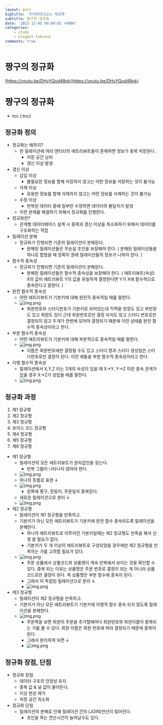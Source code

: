 ```yaml
---
layout: post
bigtitle: '우아한테크코스 테코톡'
subtitle: 짱구의 정규화
date: '2022-11-05 00:00:01 +0900'
categories:
    - study
    - elegant-tekotok
comments: true
---
```


# 짱구의 정규화 
[https://youtu.be/DHyYQod48pk](https://youtu.be/DHyYQod48pk)

# 짱구의 정규화
* toc
{:toc}

## 정규화 정의 
+ 정규화는 왜하지?
  + 한 릴레이션에 여러 엔티티의 애트리뷰트들이 존재하면 정보가 중복 저장된다.
    + 저장 공간 낭비 
    + 갱신 이상 발생 
+ 갱신 이상
  + 삽입 이상
    + 불필요한 정보를 함께 저장하지 않고는 어떤 정보를 저장하는 것이 불가능
  + 삭제 이상
    + 유용한 정보를 함께 삭제하지 않고는 어떤 정보를 삭제하는 것이 불가능 
  + 수정 이상 
    + 반복된 데이터 중에 일부만 수정하면 데이터의 불일치가 발생
  + 이런 문제를 해결하기 위해서 정규화를 진행한다.
+ 정규화란?
  + 관계형 데이터베이스 설계 시 중복과 갱신 이상을 최소화하기 위해서 데이터를 구조화하는 작업 
+ 릴레이션 분해
  + 정규화가 진행되면 기존의 릴레이션이 분해된다. 
    + 분해된 릴레이션들은 무손실 조인을 보장해야 한다. ( 분해된 릴레이션들을 하나로 합쳤을 때 정확히 원래 릴레이션들의 정보가 나와야 한다. )
+ 함수적 종속성
  + 정규화가 진행되면 기존의 릴레이션이 분해된다.
    + 분해된 릴레이션들은 함수적 종속성을 보장해야 한다. ( 애트리뷰트(속성) X의 값이 애트리뷰트 Y의 값을 유일하게 결정한다면 Y가 X에 함수적으로 종속한다고 말한다. )
+ 완전 함수적 종속성
  + 어떤 애트리뷰트가 기본키에 대해 완전히 종속적일 때를 말한다. 
  + ![img.png](/assets/img/elegant-tekotok/CANGGU.png)
    + 회원번호와 스터디번호가 기본키로 되어있는데 직책을 방장도 있고 부반장도 있고 회원도 있다 근데 회원번호로만 결정 되지도 않고 스터디 번호로만 결정되지 않고 두개가 한번에 있어야 결정되기 때문에 이런 상태를 완전 함수적 종속성이라고 한다. 
+ 부분 함수적 종속성
  + 어떤 애트리뷰트가 기본키에 대해 부분적으로 종속적일 때를 말한다. 
  + ![img.png](/assets/img/elegant-tekotok/CANGGU2.png)
    + 이름은 회원번호에만 결정될 수도 있고 스터디 명과 스터디 생성일은 스터디번호로만 결정이 된다. 이런 애들을 부분 함수적 종속성이라고 한다. 
+ 이행 함수적 종속성
  + 릴레이션에서 X,Y,Z 라는 3개의 속성이 있을 때 X->Y, Y->Z 이란 종속 관계가 있을 경우 X->Z가 성립될 때를 말한다. 
  + ![img.png](/assets/img/elegant-tekotok/CANGGU3.png)

## 정규화 과정
1. 제1 정규형
2. 제2 정규형
3. 제3 정규형
4. 보이스 코드 정규형
5. 제4 정규형
6. 제5 정규형
7. 제6 정규형 

+ 제1 정규형
  + 릴레이션의 모든 애트리뷰트가 원자값만을 갖는다. 
    + 반복 그룹이 나타나지 않아야 한다. 
  + ![img.png](/assets/img/elegant-tekotok/CANGGU4.png)
  + 하나의 튜플로 표현 ↓
  + ![img.png](/assets/img/elegant-tekotok/CANGGU5.png)
    + 왼쪽에 짱구, 흰둥이, 주문일자 중복된다. 
  + 새로운 릴레이션으로 분리 ↓
  + ![img.png](/assets/img/elegant-tekotok/CANGGU6.png)
+ 제2 정규형
  + 릴레이션이 제1 정규형을 만족하고. 
  + 기본키가 아닌 모든 애트리뷰트가 기본키에 완전 함수 종속되도록 릴레이션을 분해한다.  
    + 하나의 애트리뷰트로 이루어진 기본키일때는 제2 정규형도 만족을 해서 신경 쓸 필요가 없다.
    + 기본키가 두 개 이상의 애트리뷰트로 구성되었을 경우에만 제2 정규형을 만족하는 가를 고려할 필요가 있다.
  + ![img.png](/assets/img/elegant-tekotok/CANGGU7.png)
    + 주문 상품에서 상풀코드와 상품명이 계속 반복돼서 보이는 것을 확인할 수 있다. 중복 되는 이유는 상품명은 주문 번호로 결정이 되는 게 아니라 상품 코드로만 결정이 된다. 즉 상품명은 부분 함수에 종속이 된다. 
    + 그래서 이 독립된 릴레이션으로 분리 ↓ 
    + ![img.png](/assets/img/elegant-tekotok/CANGGU8.png)
+ 제3 정규형
  + 릴레이션이 제2 정규형을 만족하고.
  + 기본키가 아닌 모든 애트리뷰트가 기본키에 이행적 함수 종속 되지 않도록 릴레이션을 분해한다. 
  + ![img.png](/assets/img/elegant-tekotok/CANGGU9.png)
    + 주문쪽을 보면 회원이 주문을 추가할때마다 회원번호와 회원이름이 중복되는 거를 볼 수 있다. 회원 이름은 회원 번호에 따라 결정되기 때문에 중복이 된다.
    + 그래서 분리하게 되면 ↓
    + ![img.png](/assets/img/elegant-tekotok/CANGGU10.png)

## 정규화 장점, 단점
+ 정규화 장점
  + 데이터 구조의 안정성 유지
  + 중복 값 & 널 값이 줄어든다.
  + 이상 현상 제거
  + 저장 공간 최소화
+ 정규화 단점
  + 릴레이션의 분해로 인해 릴레이션 간의 (JOIN)연산이 많아진다.
    + 조인을 하는 연산시간이 늘어날수도 있다. 
    

      